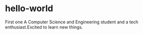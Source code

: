 # hello-world
First one
A Computer Science and Engineering student and a tech enthusiast.Excited to learn new things.
